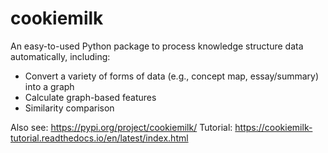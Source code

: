 # cookiemilk

An easy-to-used Python package to process knowledge structure data automatically, including:
- Convert a variety of forms of data (e.g., concept map, essay/summary) into a graph
- Calculate graph-based features
- Similarity comparison

Also see: https://pypi.org/project/cookiemilk/
Tutorial: https://cookiemilk-tutorial.readthedocs.io/en/latest/index.html
